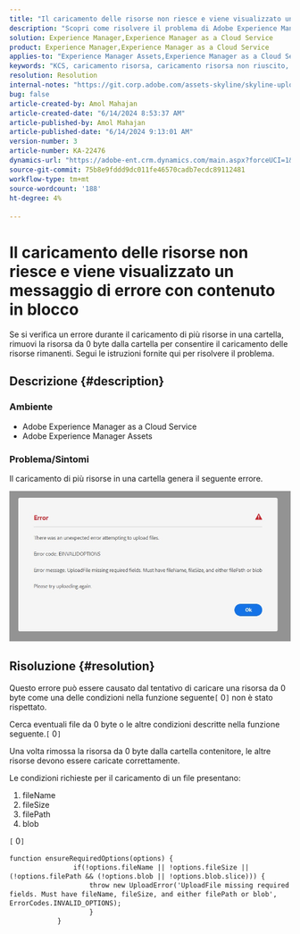 ```yaml
---
title: "Il caricamento delle risorse non riesce e viene visualizzato un messaggio di errore con contenuto in blocco"
description: "Scopri come risolvere il problema di Adobe Experience Manager, a causa del quale il caricamento di più risorse in una cartella genera l’errore \"INVALIDOPTIONS\"."
solution: Experience Manager,Experience Manager as a Cloud Service
product: Experience Manager,Experience Manager as a Cloud Service
applies-to: "Experience Manager Assets,Experience Manager as a Cloud Service"
keywords: "KCS, caricamento risorsa, caricamento risorsa non riuscito, AEM, Experience Manager as a Cloud Service, AEMaaCS"
resolution: Resolution
internal-notes: "https://git.corp.adobe.com/assets-skyline/skyline-upload/blob/6d124d4083060e139b2e2d6ac99b33087bc85a53/src/upload-file.js#L32"
bug: false
article-created-by: Amol Mahajan
article-created-date: "6/14/2024 8:53:37 AM"
article-published-by: Amol Mahajan
article-published-date: "6/14/2024 9:13:01 AM"
version-number: 3
article-number: KA-22476
dynamics-url: "https://adobe-ent.crm.dynamics.com/main.aspx?forceUCI=1&pagetype=entityrecord&etn=knowledgearticle&id=4f47d28f-2b2a-ef11-840b-000d3a34c086"
source-git-commit: 75b8e9fddd9dc011fe46570cadb7ecdc89112481
workflow-type: tm+mt
source-wordcount: '188'
ht-degree: 4%

---
```


# Il caricamento delle risorse non riesce e viene visualizzato un messaggio di errore con contenuto in blocco


Se si verifica un errore durante il caricamento di più risorse in una cartella, rimuovi la risorsa da 0 byte dalla cartella per consentire il caricamento delle risorse rimanenti. Segui le istruzioni fornite qui per risolvere il problema.

## Descrizione {#description}


### <b>Ambiente</b>

- Adobe Experience Manager as a Cloud Service
- Adobe Experience Manager Assets


### <b>Problema/Sintomi</b>

Il caricamento di più risorse in una cartella genera il seguente errore.

![](assets/___5147d28f-2b2a-ef11-840b-000d3a34c086___.jpeg)


## Risoluzione {#resolution}


Questo errore può essere causato dal tentativo di caricare una risorsa da 0 byte come una delle condizioni nella funzione seguente`[` 0`]`  non è stato rispettato.

Cerca eventuali file da 0 byte o le altre condizioni descritte nella funzione seguente.`[` 0`]`

Una volta rimossa la risorsa da 0 byte dalla cartella contenitore, le altre risorse devono essere caricate correttamente.

Le condizioni richieste per il caricamento di un file presentano:

1. fileName
2. fileSize
3. filePath
4. blob


`[` 0`]`


```none
function ensureRequiredOptions(options) {
                if(!options.fileName || !options.fileSize || (!options.filePath && (!options.blob || !options.blob.slice))) {
                    throw new UploadError('UploadFile missing required fields. Must have fileName, fileSize, and either filePath or blob', ErrorCodes.INVALID_OPTIONS);
                    }
            }
```

